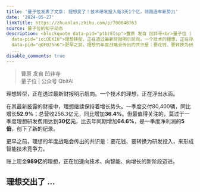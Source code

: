 ```yaml
---
title: '量子位发表了文章: 理想变了！技术研发投入每3天1个亿，领跑造车新势力'
date: '2024-05-27'
linkTitle: https://zhuanlan.zhihu.com/p/700048763
source: 量子位的知乎动态
description: <blockquote data-pid="ptbrEIsp">曹原 发自 凹非寺<br>量子位 | 公众号 QbitAI</blockquote><p
  data-pid="ioiOEKIU">理想转型，正在透过最新财报明示航向。一个技术的理想，正在浮出水面。</p><p data-pid="OVN-_it7">在其最新披露的财报中，理想继续保持着增长势头。一季度交付80,400辆，同比增长<b>52.9%</b>；总营收256.3亿元，同比增加<b>36.4%</b>。但最值得关注的，莫过于一季度理想研发费用达到<b>30亿元</b>，比去年同期增加<b>64.6%</b>，是一季度净利润的<b>5倍</b>，创下了新的纪录。</p><p
  data-pid="qOFB2hn6">更早之前，理想的年度战略会传出的共识是：要花钱、要转换为研发投入，来形成智能技术竞争力。</p><p data-pid="nR5Qt4BT">账上现金<b>989亿</b>的理想，正在加速向技术、向智能、向增长的新阶段迈进。</p><h2>理想交出了
  ...
disable_comments: true
---
```

<blockquote data-pid="ptbrEIsp">曹原 发自 凹非寺<br>量子位 | 公众号 QbitAI</blockquote><p data-pid="ioiOEKIU">理想转型，正在透过最新财报明示航向。一个技术的理想，正在浮出水面。</p><p data-pid="OVN-_it7">在其最新披露的财报中，理想继续保持着增长势头。一季度交付80,400辆，同比增长<b>52.9%</b>；总营收256.3亿元，同比增加<b>36.4%</b>。但最值得关注的，莫过于一季度理想研发费用达到<b>30亿元</b>，比去年同期增加<b>64.6%</b>，是一季度净利润的<b>5倍</b>，创下了新的纪录。</p><p data-pid="qOFB2hn6">更早之前，理想的年度战略会传出的共识是：要花钱、要转换为研发投入，来形成智能技术竞争力。</p><p data-pid="nR5Qt4BT">账上现金<b>989亿</b>的理想，正在加速向技术、向智能、向增长的新阶段迈进。</p><h2>理想交出了 ...